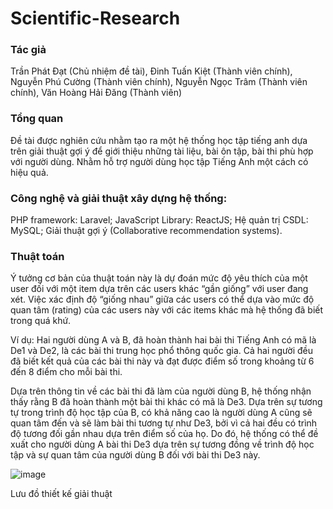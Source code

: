 # Scientific-Research
### Tác giả
Trần Phát Đạt (Chủ nhiệm đề tài), Đinh Tuấn Kiệt (Thành viên chính), Nguyễn Phú Cường (Thành viên chính), Nguyễn Ngọc Trâm (Thành viên chính), Văn Hoàng Hải Đăng (Thành viên)

### Tổng quan
Đề tài được nghiên cứu nhằm tạo ra một hệ thống học tập tiếng anh dựa trên giải thuật gợi ý để giới thiệu những tài liệu, bài ôn tập, bài thi phù hợp với người dùng. Nhằm hỗ trợ người dùng học tập Tiếng Anh một cách có hiệu quả.

### Công nghệ và giải thuật xây dựng hệ thống:
PHP framework: Laravel;
JavaScript Library: ReactJS;
Hệ quản trị CSDL: MySQL;
Giải thuật gợi ý (Collaborative recommendation systems).

### Thuật toán
Ý tưởng cơ bản của thuật toán này là dự đoán mức độ yêu thích của một user đối với một item dựa trên các users khác “gần giống” với user đang xét. Việc xác định độ “giống nhau” giữa các users có thể dựa vào mức độ quan tâm (rating) của các users này với các items khác mà hệ thống đã biết trong quá khứ.

Ví dụ: Hai người dùng A và B, đã hoàn thành hai bài thi Tiếng Anh có mã là De1 và De2, là các bài thi trung học phổ thông quốc gia. Cả hai người đều đã biết kết quả của các bài thi này và đạt được điểm số trong khoảng từ 6 đến 8 điểm cho mỗi bài thi.

Dựa trên thông tin về các bài thi đã làm của người dùng B, hệ thống nhận thấy rằng B đã hoàn thành một bài thi khác có mã là De3. Dựa trên sự tương tự trong trình độ học tập của B, có khả năng cao là người dùng A cũng sẽ quan tâm đến và sẽ làm bài thi tương tự như De3, bởi vì cả hai đều có trình độ tương đối gần nhau dựa trên điểm số của họ. Do đó, hệ thống có thể đề xuất cho người dùng A bài thi De3 dựa trên sự tương đồng về trình độ học tập và sự quan tâm của người dùng B đối với bài thi De3 này.

![image](https://github.com/phatdattran2k2/Scientific-Research/assets/137701738/abe77d6b-a6c0-494d-a2b7-4aede4d85b74)

Lưu đồ thiết kế giải thuật

